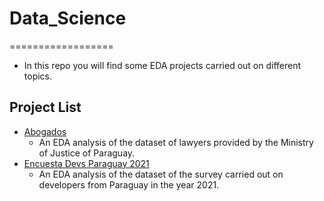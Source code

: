 # Data_Science
==================
- In this repo you will find some EDA projects carried out on different topics.

## Project List
* [Abogados](https://github.com/TorrezMN/Data_Science/tree/Abogados)
    - An EDA analysis of the dataset of lawyers provided by the Ministry of Justice of Paraguay.
* [Encuesta Devs Paraguay 2021](https://github.com/TorrezMN/Data_Science/tree/Enc_Devs_Py_2021)
    - An EDA analysis of the dataset of the survey carried out on developers from Paraguay in the year 2021.


